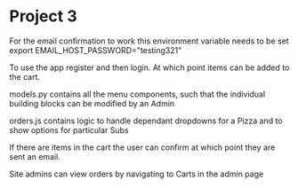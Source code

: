 # Project 3

For the email confirmation to work this environment variable needs to be set
export EMAIL_HOST_PASSWORD="testing321"

To use the app register and then login. At which point items can be added to the cart.

models.py contains all the menu components, such that the individual building blocks can be modified by an Admin

orders.js contains logic to handle dependant dropdowns for a Pizza and to show options for particular Subs

If there are items in the cart the user can confirm at which point they are sent an email.

Site admins can view orders by navigating to Carts in the admin page

